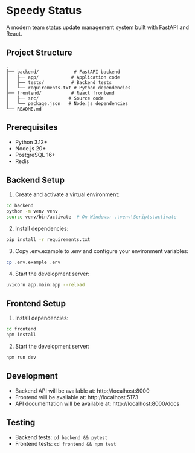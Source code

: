 # Speedy Status

A modern team status update management system built with FastAPI and React.

## Project Structure

```
.
├── backend/             # FastAPI backend
│   ├── app/            # Application code
│   ├── tests/          # Backend tests
│   └── requirements.txt # Python dependencies
├── frontend/           # React frontend
│   ├── src/           # Source code
│   └── package.json   # Node.js dependencies
└── README.md
```

## Prerequisites

- Python 3.12+
- Node.js 20+
- PostgreSQL 16+
- Redis

## Backend Setup

1. Create and activate a virtual environment:

```bash
cd backend
python -m venv venv
source venv/bin/activate  # On Windows: .\venv\Scripts\activate
```

2. Install dependencies:

```bash
pip install -r requirements.txt
```

3. Copy .env.example to .env and configure your environment variables:

```bash
cp .env.example .env
```

4. Start the development server:

```bash
uvicorn app.main:app --reload
```

## Frontend Setup

1. Install dependencies:

```bash
cd frontend
npm install
```

2. Start the development server:

```bash
npm run dev
```

## Development

- Backend API will be available at: http://localhost:8000
- Frontend will be available at: http://localhost:5173
- API documentation will be available at: http://localhost:8000/docs

## Testing

- Backend tests: `cd backend && pytest`
- Frontend tests: `cd frontend && npm test`
